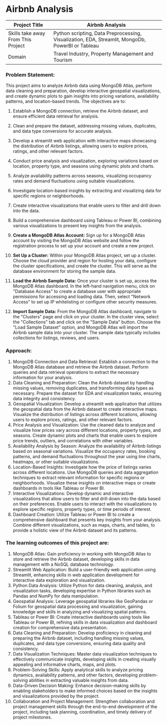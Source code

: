 # Airbnb Analysis

| Project Title | Airbnb Analysis |
| --- | --- |
| Skills take away From This Project | Python scripting, Data Preprocessing, Visualization, EDA, Streamlit, MongoDb, PowerBI or Tableau |
| Domain | Travel Industry, Property Management and Tourism |

### Problem Statement:

This project aims to analyze Airbnb data using MongoDB Atlas, perform data cleaning and preparation, develop interactive geospatial visualizations, and create dynamic plots to gain insights into pricing variations, availability patterns, and location-based trends. The objectives are to:
1. Establish a MongoDB connection, retrieve the Airbnb dataset, and ensure efficient data retrieval for analysis.
2. Clean and prepare the dataset, addressing missing values, duplicates, and data type conversions for accurate analysis.
3. Develop a streamlit web application with interactive maps showcasing the distribution of Airbnb listings, allowing users to explore prices, ratings, and other relevant factors.
4. Conduct price analysis and visualization, exploring variations based on location, property type, and seasons using dynamic plots and charts.
5. Analyze availability patterns across seasons, visualizing occupancy rates and demand fluctuations using suitable visualizations.
6. Investigate location-based insights by extracting and visualizing data for specific regions or neighborhoods.
7. Create interactive visualizations that enable users to filter and drill down into the data.
8. Build a comprehensive dashboard using Tableau or Power BI, combining various visualizations to present key insights from the analysis.

1. **Create a MongoDB Atlas Account:** Sign up for a MongoDB Atlas account by visiting the MongoDB Atlas website and follow the registration process to set up your account and create a new project.
2. **Set Up a Cluster:** Within your MongoDB Atlas project, set up a cluster. Choose the cloud provider and region for hosting your data, configure the cluster specifications, and create the cluster. This will serve as the database environment for storing the sample data.
3. **Load the Airbnb Sample Data:** Once your cluster is set up, access the MongoDB Atlas dashboard. In the left-hand navigation menu, click on "Database Access" to create a database user with appropriate permissions for accessing and loading data. Then, select "Network Access" to set up IP whitelisting or configure other security measures.
4. **Import Sample Data:** From the MongoDB Atlas dashboard, navigate to the "Clusters" page and click on your cluster. In the cluster view, select the "Collections" tab and click on the "Sample Data" button. Choose the "Load Sample Dataset" option, and MongoDB Atlas will import the Airbnb sample data into your cluster. The sample data typically includes collections for listings, reviews, and users.

### Approach: 
1. MongoDB Connection and Data Retrieval: Establish a connection to the MongoDB Atlas database and retrieve the Airbnb dataset. Perform queries and data retrieval operations to extract the necessary information for your analysis.
2. Data Cleaning and Preparation: Clean the Airbnb dataset by handling missing values, removing duplicates, and transforming data types as necessary. Prepare the dataset for EDA and visualization tasks, ensuring data integrity and consistency.
3. Geospatial Visualization: Develop a streamlit web application that utilizes  the geospatial data from the Airbnb dataset to create interactive maps. Visualize the distribution of listings across different locations, allowing users to explore prices, ratings, and other relevant factors.
4. Price Analysis and Visualization: Use the cleaned data to analyze and visualize how prices vary across different locations, property types, and seasons. Create dynamic plots and charts that enable users to explore price trends, outliers, and correlations with other variables.
5. Availability Analysis by Season: Analyze the availability of Airbnb listings based on seasonal variations. Visualize the occupancy rates, booking patterns, and demand fluctuations throughout the year using line charts, heatmaps, or other suitable visualizations.
6. Location-Based Insights: Investigate how the price of listings varies across different locations. Use MongoDB queries and data aggregation techniques to extract relevant information for specific regions or neighborhoods. Visualize these insights on interactive maps or create dashboards in tools like Tableau or Power BI.
7. Interactive Visualizations: Develop dynamic and interactive visualizations that allow users to filter and drill down into the data based on their preferences. Enable users to interact with the visualizations to explore specific regions, property types, or time periods of interest.
8. Dashboard Creation: Utilize Tableau or Power BI to create a comprehensive dashboard that presents key insights from your analysis. Combine different visualizations, such as maps, charts, and tables, to provide a holistic view of the Airbnb dataset and its patterns.

### The learning outcomes of this project are: 
1. MongoDB Atlas: Gain proficiency in working with MongoDB Atlas to store and retrieve the Airbnb dataset, developing skills in data management with a NoSQL database technology.
2. Streamlit Web Application: Build a user-friendly web application using Streamlit, enhancing skills in web application development for interactive data exploration and visualization.
3. Python Data Analysis: Utilize Python for data cleaning, analysis, and visualization tasks, developing expertise in Python libraries such as Pandas and NumPy for data manipulation.
4. Geospatial Analysis: Leverage geospatial libraries like GeoPandas or Folium for geospatial data processing and visualization, gaining knowledge and skills in analyzing and visualizing spatial patterns.
5. Tableau or Power BI: Create interactive dashboards using tools like Tableau or Power BI, refining skills in data visualization and dashboard creation for comprehensive data presentation.
6. Data Cleaning and Preparation: Develop proficiency in cleaning and preparing the Airbnb dataset, including handling missing values, duplicates, and data type conversions, ensuring data quality and consistency.
7. Data Visualization Techniques: Master data visualization techniques to effectively communicate insights, developing skills in creating visually appealing and informative charts, maps, and plots.
8. Problem-Solving Skills: Apply analytical skills to analyze pricing dynamics, availability patterns, and other factors, developing problem-solving abilities in extracting valuable insights from data.
9. Data-Driven Decision Making: Enhance decision-making skills by enabling stakeholders to make informed choices based on the insights and visualizations provided by the project.
10. Collaboration and Project Management: Strengthen collaboration and project management skills through the end-to-end development of the project, including task planning, coordination, and timely delivery of project milestones.


